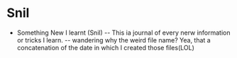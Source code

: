 # Snil
- Something New I learnt (Snil)
-- This ia journal of every nerw information or tricks I learn.
-- wandering why the weird file name? Yea, that a concatenation of the date in which I created those files(LOL)